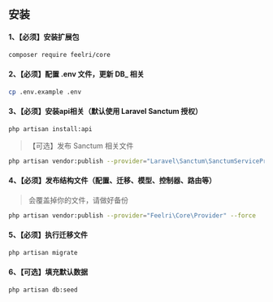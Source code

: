 

## 安装

#### 1、【必须】安装扩展包
```bash
composer require feelri/core
```

#### 2、【必须】配置 .env 文件，更新 DB_ 相关
```bash
cp .env.example .env
```

#### 3、【必须】安装api相关（默认使用 Laravel Sanctum 授权）
```bash
php artisan install:api
```
>【可选】发布 Sanctum 相关文件
```bash
php artisan vendor:publish --provider="Laravel\Sanctum\SanctumServiceProvider" 
```

#### 4、【必须】发布结构文件（配置、迁移、模型、控制器、路由等）
>会覆盖掉你的文件，请做好备份
```bash
php artisan vendor:publish --provider="Feelri\Core\Provider" --force
```

#### 5、【必须】执行迁移文件
```bash
php artisan migrate
```

#### 6、【可选】填充默认数据
```bash
php artisan db:seed
```